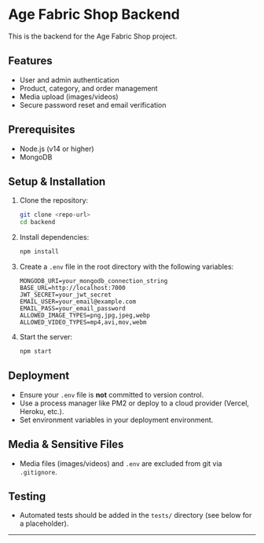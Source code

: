 ﻿# Age Fabric Shop Backend

This is the backend for the Age Fabric Shop project.

## Features

- User and admin authentication
- Product, category, and order management
- Media upload (images/videos)
- Secure password reset and email verification

## Prerequisites

- Node.js (v14 or higher)
- MongoDB

## Setup & Installation

1. Clone the repository:
   ```sh
   git clone <repo-url>
   cd backend
   ```
2. Install dependencies:
   ```sh
   npm install
   ```
3. Create a `.env` file in the root directory with the following variables:
   ```env
   MONGODB_URI=your_mongodb_connection_string
   BASE_URL=http://localhost:7000
   JWT_SECRET=your_jwt_secret
   EMAIL_USER=your_email@example.com
   EMAIL_PASS=your_email_password
   ALLOWED_IMAGE_TYPES=png,jpg,jpeg,webp
   ALLOWED_VIDEO_TYPES=mp4,avi,mov,webm
   ```
4. Start the server:
   ```sh
   npm start
   ```

## Deployment

- Ensure your `.env` file is **not** committed to version control.
- Use a process manager like PM2 or deploy to a cloud provider (Vercel, Heroku, etc.).
- Set environment variables in your deployment environment.

## Media & Sensitive Files

- Media files (images/videos) and `.env` are excluded from git via `.gitignore`.

## Testing

- Automated tests should be added in the `tests/` directory (see below for a placeholder).

---
